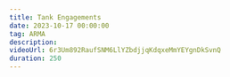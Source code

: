 ```yaml
---
title: Tank Engagements
date: 2023-10-17 00:00:00
tag: ARMA
description:
videoUrl: 6r3Um892RaufSNM6LlYZbdjjqKdqxeMmYEYgnDkSvnQ
duration: 250
---
```

